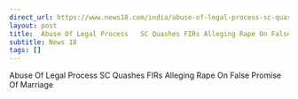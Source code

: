 ```yaml
---
direct_url: https://www.news18.com/india/abuse-of-legal-process-sc-quashes-firs-alleging-rape-on-false-promise-of-marriage-ws-l-9430464.html
layout: post
title:  Abuse Of Legal Process   SC Quashes FIRs Alleging Rape On False Promise Of Marriage
subtitle: News 18
tags: []
---
```


 Abuse Of Legal Process   SC Quashes FIRs Alleging Rape On False Promise Of Marriage
